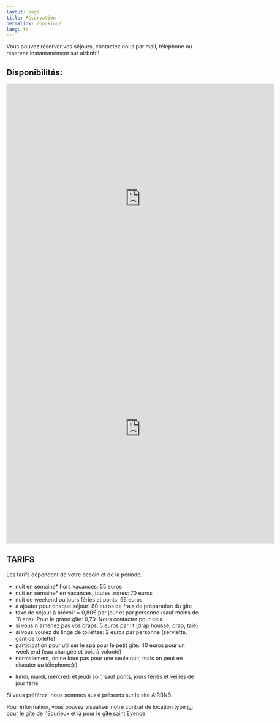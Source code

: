 ```yaml
---
layout: page
title: Réservation
permalink: /booking/
lang: fr
---
```



Vous pouvez réserver vos séjours, contactez nous par mail, téléphone ou réservez instantanément sur airbnb!!


Disponibilités:
--------------

<iframe src="https://calendar.google.com/calendar/embed?src=bocv0hl2pp4ahr2qonpcfnt7u0%40group.calendar.google.com&ctz=Europe%2FParis" style="border: 0" width="700" height="600" frameborder="0" scrolling="no"></iframe>

<br>

<iframe src="https://calendar.google.com/calendar/embed?src=d32cgtqemgtq4d5qfj8heat4rk%40group.calendar.google.com&ctz=Europe%2FParis" style="border: 0" width="700" height="600" frameborder="0" scrolling="no"></iframe>


TARIFS
--------------------

Les tarifs dépendent de votre besoin et de la période.

- nuit en semaine* hors vacances: 55 euros
- nuit en semaine* en vacances, toutes zones: 70 euros
- nuit de weekend ou jours fériés et ponts: 95 euros
- à ajouter pour chaque séjour: 80 euros de frais de préparation du gîte
- taxe de séjour à prévoir = 0,80€ par jour et par personne (sauf moins de 18 ans). Pour le grand gîte: 0,70. Nous contacter pour cela.
- si vous n'amenez pas vos draps: 5 euros par lit (drap housse, drap, taie)
- si vous voulez du linge de toilettes: 2 euros par personne (serviette, gant de toilette)
- participation pour utiliser le spa pour le petit gîte: 40 euros pour un week end (eau changée et bois à volonté)
- normalement, on ne loue pas pour une seule nuit, mais on peut en discuter au téléphone:):)

*   lundi, mardi, mercredi et jeudi soir, sauf ponts, jours fériés et veilles de jour férié





Si vous préférez, nous sommes aussi présents sur le site AIRBNB.

Pour information, vous pouvez visualiser notre contrat de location type 
<a href="/contrat/contratGrandGite.pdf" target="_blank">ici pour le gîte de l'Ecurieux</a>
 et 
<a href="/contrat/contratPetitGite.pdf" target="_blank"> là pour le gîte saint Evence</a>




